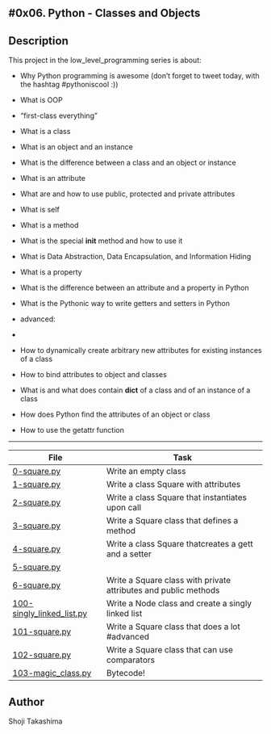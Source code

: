 #0x06. Python - Classes and Objects
---
## Description

This project in the low_level_programming series is about:

* Why Python programming is awesome (don’t forget to tweet today, with the hashtag #pythoniscool :))

* What is OOP

* “first-class everything”

* What is a class

* What is an object and an instance

* What is the difference between a class and an object or instance

* What is an attribute

* What are and how to use public, protected and private attributes

* What is self

* What is a method

* What is the special __init__ method and how to use it

* What is Data Abstraction, Data Encapsulation, and Information Hiding

* What is a property

* What is the difference between an attribute and a property in Python

* What is the Pythonic way to write getters and setters in Python

* advanced:

* 

* How to dynamically create arbitrary new attributes for existing instances of a class

* How to bind attributes to object and classes

* What is and what does contain __dict__ of a class and of an instance of a class

* How does Python find the attributes of an object or class

* How to use the getattr function

---
File|Task
---|---
[0-square.py ](./0-square.py ) | Write an empty class
[1-square.py ](./1-square.py ) | Write a class Square with attributes
[2-square.py ](./2-square.py ) | Write a class Square that instantiates upon call
[3-square.py ](./3-square.py ) | Write a Square class that defines a method
[4-square.py ](./4-square.py ) | Write a class Square thatcreates a gett and a setter
[5-square.py ](./5-square.py ) | 
[6-square.py ](./6-square.py ) | Write a Square class with private attributes and public methods
[100-singly_linked_list.py ](./100-singly_linked_list.py ) | Write a Node class and create a singly linked list
[101-square.py ](./101-square.py ) | Write a Square class that does a lot #advanced
[102-square.py ](./102-square.py ) | Write a Square class that can use comparators
[103-magic_class.py ](./103-magic_class.py ) | Bytecode!

## Author
 Shoji Takashima
